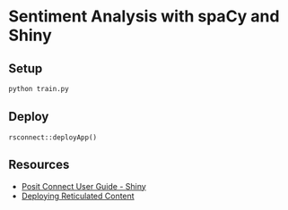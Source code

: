 # Sentiment Analysis with spaCy and Shiny

## Setup

```bash
python train.py
```

## Deploy

```
rsconnect::deployApp()
```

## Resources

- [Posit Connect User Guide - Shiny](https://docs.posit.co/connect/user/shiny/)
- [Deploying Reticulated Content](https://solutions.rstudio.com/r/reticulate/#setting-up-a-reticulated-project)